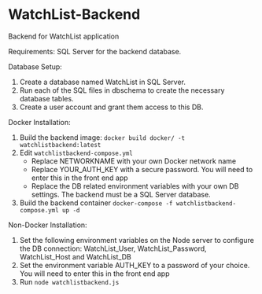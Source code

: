 # WatchList-Backend
Backend for WatchList application

Requirements: SQL Server for the backend database.

Database Setup:

1. Create a database named WatchList in SQL Server.
1. Run each of the SQL files in dbschema to create the necessary database tables.
1. Create a user account and grant them access to this DB.

Docker Installation:

1. Build the backend image: `docker build docker/ -t watchlistbackend:latest`
1. Edit `watchlistbackend-compose.yml`
   - Replace NETWORKNAME with your own Docker network name
   - Replace YOUR_AUTH_KEY with a secure password. You will need to enter this in the front end app
   - Replace the DB related environment variables with your own DB settings. The backend must be a SQL Server database.
1. Build the backend container `docker-compose -f watchlistbackend-compose.yml up -d`

Non-Docker Installation:

1. Set the following environment variables on the Node server to configure the DB connection: WatchList_User, WatchList_Password, WatchList_Host and WatchList_DB
1. Set the environment variable AUTH_KEY to a password of your choice. You will need to enter this in the front end app
1. Run `node watchlistbackend.js`
